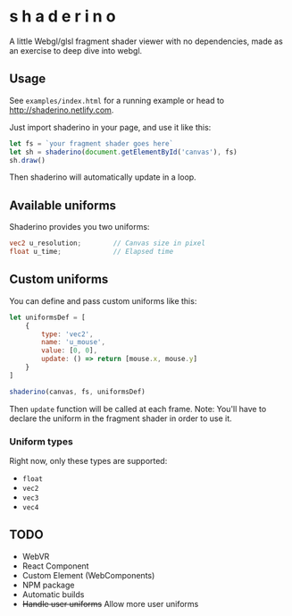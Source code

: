 # s h a d e r i n o

A little Webgl/glsl fragment shader viewer with no dependencies, made as an exercise to deep dive into webgl.

## Usage

See `examples/index.html` for a running example or head to http://shaderino.netlify.com.

Just import shaderino in your page, and use it like this:

```javascript
let fs = `your fragment shader goes here`
let sh = shaderino(document.getElementById('canvas'), fs)
sh.draw()
```

Then shaderino will automatically update in a loop.

## Available uniforms

Shaderino provides you two uniforms:

```glsl
vec2 u_resolution;        // Canvas size in pixel
float u_time;             // Elapsed time
```

## Custom uniforms

You can define and pass custom uniforms like this:

```javascript
let uniformsDef = [
    {
        type: 'vec2',
        name: 'u_mouse',
        value: [0, 0],
        update: () => return [mouse.x, mouse.y]
    }
]

shaderino(canvas, fs, uniformsDef)
```
Then `update` function will be called at each frame.
Note: You'll have to declare the uniform in the fragment shader in order to use it.

### Uniform types
Right now, only these types are supported:

- `float`
- `vec2`
- `vec3`
- `vec4`


## TODO

- WebVR
- React Component
- Custom Element (WebComponents)
- NPM package
- Automatic builds
- ~~Handle user uniforms~~ Allow more user uniforms